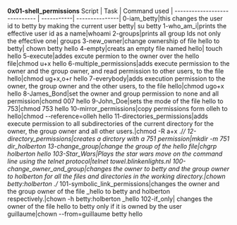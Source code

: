 **0x01-shell_permissions**
Script | Task | Command used |                    ----------------------------- | -----------| ---------------|                                       0-iam_betty|this changes the user id to betty by making the current user betty| su betty
1-who_am_i|prints the effective user id as a name|whoami
2-groups|prints all group Ids not only the effective one| groups
3-new_owner|change ownership of file hello to betty| chown betty hello
4-empty|creats an empty file named hello| touch hello
5-execute|addes excute permion to the owner over the hello file|chmod u+x hello
6-multiple_permissions|adds execute permission to the owner and the group owner, and read permission to other users, to the file hello|chmod ug+x,o+r hello
7-everybody|adds execution permission to the owner, the group owner and the other users, to the file hello|chmod ugo+x hello
8-James_Bond|set the owner and group permission to none and all permission|chomd 007 hello
9-John_Doe|sets the mode of the file hello to 753|chmod 753 hello
10-mirror_permissions|copy permissions form olleh to hello|chmod --reference=olleh hello
11-directories_permissions|adds execute permission to all subdirectories of the current directory for the owner, the group owner and all other users.|chmod -R a+x ./*/
12-directory_permissions|creates a dirctory with a 751 permission|mkdir -m 751 dir_holberton
13-change_group|change the group of the hello file|chgrp holberton hello
103-Star_Wars|Plays the star wars move on the command line using the telnet protocol|telnet towel.blinkenlights.nl
100-change_owner_and_group|changes the owner to betty and the group owner to holberton for all the files and directories in the working directory.|chown betty:holberton ./*
101-symbolic_link_permissions|changes the owner and the group owner of the file _hello to betty and holberton respectively.|chown -h betty:holberton _hello
102-if_only| changes the owner of the file hello to betty only if it is owned by the user guillaume|chown --from=guillaume betty hello
